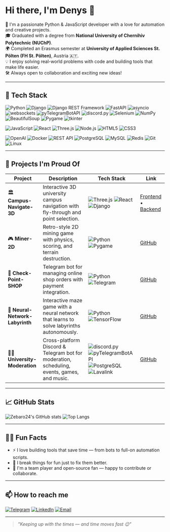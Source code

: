 # Hi there, I'm Denys 👋

🚀 I'm a passionate Python & JavaScript developer with a love for automation and creative projects.  
🎓 Graduated with a degree from **National University of Chernihiv Polytechnic (NUChP)**.  
🌍 Completed an Erasmus semester at **University of Applied Sciences St. Pölten (FH St. Pölten)**, Austria 🇦🇹.  
💡 I enjoy solving real-world problems with code and building tools that make life easier.  
🛠️ Always open to collaboration and exciting new ideas!

---

## 🧠 Tech Stack

![Python](https://img.shields.io/badge/Python-3776AB?style=for-the-badge&logo=python&logoColor=white)
![Django](https://img.shields.io/badge/Django-092E20?style=for-the-badge&logo=django&logoColor=white)
![Django REST Framework](https://img.shields.io/badge/DRF-092E20?style=for-the-badge&logo=django&logoColor=white)
![FastAPI](https://img.shields.io/badge/FastAPI-009688?style=for-the-badge&logo=fastapi&logoColor=white)
![asyncio](https://img.shields.io/badge/asyncio-000000?style=for-the-badge&logo=python&logoColor=white)
![websockets](https://img.shields.io/badge/websockets-000000?style=for-the-badge&logo=python&logoColor=white)
![pyTelegramBotAPI](https://img.shields.io/badge/pyTelegramBotAPI-0088CC?style=for-the-badge&logo=telegram&logoColor=white)
![discord.py](https://img.shields.io/badge/discord.py-7289DA?style=for-the-badge&logo=discord&logoColor=white)
![Selenium](https://img.shields.io/badge/Selenium-43B02A?style=for-the-badge&logo=selenium&logoColor=white)
![NumPy](https://img.shields.io/badge/NumPy-013243?style=for-the-badge&logo=numpy&logoColor=white)
![BeautifulSoup](https://img.shields.io/badge/BeautifulSoup-7B1FA2?style=for-the-badge&logo=python&logoColor=white)
![Pygame](https://img.shields.io/badge/Pygame-1E90FF?style=for-the-badge&logo=python&logoColor=white)
![tkinter](https://img.shields.io/badge/Tkinter-FF6F00?style=for-the-badge&logo=python&logoColor=white)

![JavaScript](https://img.shields.io/badge/JavaScript-F7DF1E?style=for-the-badge&logo=javascript&logoColor=black)
![React](https://img.shields.io/badge/React-20232A?style=for-the-badge&logo=react)
![Three.js](https://img.shields.io/badge/Three.js-000000?style=for-the-badge&logo=three.js&logoColor=white)
![Node.js](https://img.shields.io/badge/Node.js-339933?style=for-the-badge&logo=node.js&logoColor=white)
![HTML5](https://img.shields.io/badge/HTML5-E34F26?style=for-the-badge&logo=html5&logoColor=white)
![CSS3](https://img.shields.io/badge/CSS3-1572B6?style=for-the-badge&logo=css3&logoColor=white)

![OpenAI](https://img.shields.io/badge/OpenAI-412991?style=for-the-badge&logo=openai&logoColor=white)
![Docker](https://img.shields.io/badge/Docker-2496ED?style=for-the-badge&logo=docker&logoColor=white)
![REST API](https://img.shields.io/badge/REST_API-000000?style=for-the-badge&logo=swagger&logoColor=white)
![PostgreSQL](https://img.shields.io/badge/PostgreSQL-336791?style=for-the-badge&logo=postgresql&logoColor=white)
![MySQL](https://img.shields.io/badge/MySQL-00758F?style=for-the-badge&logo=mysql&logoColor=white)
![Redis](https://img.shields.io/badge/Redis-DC382D?style=for-the-badge&logo=redis&logoColor=white)
![Git](https://img.shields.io/badge/Git-F05032?style=for-the-badge&logo=git&logoColor=white)
![Linux](https://img.shields.io/badge/Linux-FCC624?style=for-the-badge&logo=linux&logoColor=black)


---

## 🧩 Projects I'm Proud Of

| Project | Description | Tech Stack | Link |
|---------|-------------|------------|------|
| 🏛️ **Campus-Navigate-3D** | Interactive 3D university campus navigation with fly-through and point selection. | ![Three.js](https://img.shields.io/badge/Three.js-000000?style=flat&logo=three.js) ![React](https://img.shields.io/badge/React-20232A?style=flat&logo=react) ![Django](https://img.shields.io/badge/Django-092E20?style=flat&logo=django) | [Frontend](https://github.com/Zebaro24/Campus-Navigate-3D-FE) • [Backend](https://github.com/Zebaro24/Campus-Navigate-3D-BE) |
| 🎮 **Miner-2D** | Retro-style 2D mining game with physics, scoring, and terrain destruction. | ![Python](https://img.shields.io/badge/Python-3776AB?style=flat&logo=python&logoColor=white) ![Pygame](https://img.shields.io/badge/Pygame-000000?style=flat&logo=pygame&logoColor=white) | [GitHub](https://github.com/Zebaro24/Miner-2D) |
| 🤖 **Check-Point-SHOP** | Telegram bot for managing online shop orders with payment integration. | ![Python](https://img.shields.io/badge/Python-3776AB?style=flat&logo=python&logoColor=white) ![Telegram](https://img.shields.io/badge/Telegram-2CA5E0?style=flat&logo=telegram&logoColor=white) | [GitHub](https://github.com/Zebaro24/Check-Point-SHOP) |
| 🧠 **Neural-Network-Labyrinth** | Interactive maze game with a neural network that learns to solve labyrinths autonomously. | ![Python](https://img.shields.io/badge/Python-3776AB?style=flat&logo=python&logoColor=white) ![TensorFlow](https://img.shields.io/badge/TensorFlow-FF6F00?style=flat&logo=tensorflow&logoColor=white) | [GitHub](https://github.com/Zebaro24/Neural-Network-Labyrinth) |
| 🧑‍🎓 **University-Moderation** | Cross-platform Discord & Telegram bot for moderation, scheduling, events, games, and music. | ![discord.py](https://img.shields.io/badge/discord.py-7289DA?style=flat&logo=discord&logoColor=white) ![pyTelegramBotAPI](https://img.shields.io/badge/pyTelegramBotAPI-26A5E4?style=flat&logo=telegram&logoColor=white) ![PostgreSQL](https://img.shields.io/badge/PostgreSQL-336791?style=flat&logo=postgresql&logoColor=white) ![Lavalink](https://img.shields.io/badge/Lavalink-Java-007396?style=flat&logo=java&logoColor=white) | [GitHub](https://github.com/Zebaro24/University-Moderation) |

---

## 📈 GitHub Stats

![Zebaro24's GitHub stats](https://github-readme-stats.vercel.app/api?username=Zebaro24&show_icons=true&theme=radical)
![Top Langs](https://github-readme-stats.vercel.app/api/top-langs/?username=Zebaro24&layout=compact&theme=radical)

---

## 🧙‍♂️ Fun Facts

- ⚡ I love building tools that save time — from bots to full-on automation scripts.
- 🧪 I break things for fun just to fix them better.
- 🤝 I'm a team player and open-source fan — happy to contribute or collaborate.

---

## 📫 How to reach me

[![Telegram](https://img.shields.io/badge/Telegram-2CA5E0?style=flat&logo=telegram&logoColor=white)](https://t.me/Zebaro24)
[![LinkedIn](https://img.shields.io/badge/LinkedIn-0A66C2?style=flat&logo=linkedin&logoColor=white)](https://linkedin.com/in/yourprofile)
[![Email](https://img.shields.io/badge/Email-zebaro.work@gmail.com-D14836?style=flat&logo=gmail&logoColor=white)](mailto:zebaro.work@gmail.com)

---

> _"Keeping up with the times — and time moves fast 😉"_

